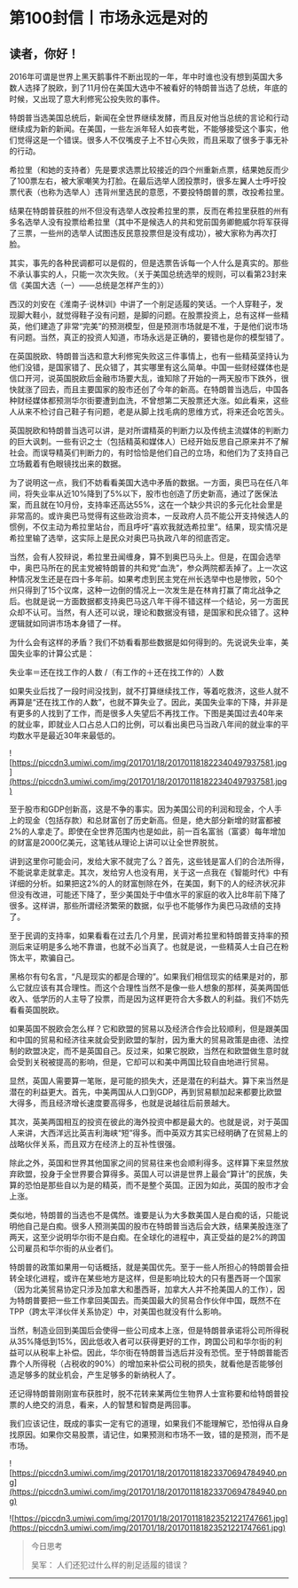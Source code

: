 # 第100封信丨市场永远是对的

## 读者，你好！

2016年可谓是世界上黑天鹅事件不断出现的一年，年中时谁也没有想到英国大多数人选择了脱欧，到了11月份在美国大选中不被看好的特朗普当选了总统，年底的时候，又出现了意大利修宪公投失败的事件。

特朗普当选美国总统后，新闻在全世界继续发酵，而且反对他当总统的言论和行动继续成为新的新闻。在美国，一些左派年轻人如丧考妣，不能够接受这个事实，他们觉得这是一个错误。很多人不仅嘴皮子上不甘心失败，而且采取了很多于事无补的行动。

希拉里（和她的支持者）先是要求选票比较接近的四个州重新点票，结果她反而少了100票左右，被大家嘲笑为打脸。在最后选举人团投票时，很多左翼人士呼吁投票代表（也称为选举人）违背州里选民的意愿，不要投特朗普的票，改投希拉里。

结果在特朗普获胜的州不但没有选举人改投希拉里的票，反而在希拉里获胜的州有多名选举人没有投票给希拉里（其中不是候选人的共和党前国务卿鲍威尔将军获得了三票，一些州的选举人试图违反民意投票但是没有成功），被大家称为再次打脸。

其实，事先的各种民调都可以是假的，但是选票告诉每一个人什么是真实的。那些不承认事实的人，只能一次次失败。（关于美国总统选举的规则，可以看第23封来信《美国大选（一）——总统是怎样产生的》）

西汉的刘安在《淮南子·说林训》中讲了一个削足适履的笑话。一个人穿鞋子，发现脚大鞋小，就觉得鞋子没有问题，是脚的问题。在股票投资上，总有这样一些精英，他们建造了非常“完美”的预测模型，但是预测市场就是不准，于是他们说市场有问题。当然，真正的投资人知道，市场永远是正确的，要错也是你的模型错了。

在英国脱欧、特朗普当选和意大利修宪失败这三件事情上，也有一些精英坚持认为他们没错，是国家错了、民众错了，其实哪里有这么简单。中国一些财经媒体也是信口开河，说英国脱欧后金融市场要大乱，谁知除了开始的一两天股市下跌外，很快就涨了回去，而且主要国家的股市还创了今年的新高。在特朗普当选后，中国各种财经媒体都预测华尔街要遭到血洗，不曾想第二天股票还大涨。如此看来，这些人从来不检讨自己鞋子有问题，老是从脚上找毛病的思维方式，将来还会吃苦头。

英国脱欧和特朗普当选可以讲，是对所谓精英的判断力以及传统主流媒体的判断力的巨大讽刺。一些有识之士（包括精英和媒体人）已经开始反思自己原来并不了解社会。而误导精英们判断力的，有时恰恰是他们自己的立场，和他们为了支持自己立场戴着有色眼镜找出来的数据。

为了说明这一点，我们不妨看看美国大选中矛盾的数据。一方面，奥巴马在任八年间，将失业率从近10%降到了5%以下，股市也创造了历史新高，通过了医保法案，而且就在10月份，支持率还高达55%，这在一个缺少共识的多元化社会里是非常高的。或许奥巴马觉得有这些政治资本，一反政府人员不能公开支持候选人的惯例，不仅主动为希拉里站台，而且呼吁“喜欢我就选希拉里”。结果，现实情况是希拉里输了选举，这实际上是民众对奥巴马执政八年的彻底否定。

当然，会有人狡辩说，希拉里丑闻缠身，算不到奥巴马头上。但是，在国会选举中，奥巴马所在的民主党被特朗普的共和党“血洗”，参众两院都丢掉了。上一次这种情况发生还是在四十多年前。如果考虑到民主党在州长选举中也是惨败，50个州只得到了15个议席，这种一边倒的情况上一次发生是在林肯打赢了南北战争之后。也就是说一方面数据都支持奥巴马这八年干得不错这样一个结论，另一方面民众却不认可。当然，有人还可以说，理论和数据没有错，是国家和民众错了。这种逻辑就如同讲市场本身错了一样。

为什么会有这样的矛盾？我们不妨看看那些数据是如何得到的。先说说失业率，美国失业率的计算公式是：

失业率＝还在找工作的人数 /（有工作的＋还在找工作的）人数

如果失业后找了一段时间没找到，就不打算继续找工作，等着吃救济，这些人就不再算是“还在找工作的人数”，也就不算失业了。因此，美国失业率的下降，并非是有更多的人找到了工作，而是很多人失望后不再找工作。下图是美国过去40年来的就业率，即就业人口占总人口的比例，可以看出奥巴马当政八年间的就业率的平均数水平是最近30年来最低的。

![https://piccdn3.umiwi.com/img/201701/18/201701181822340497937581.jpg](https://piccdn3.umiwi.com/img/201701/18/201701181822340497937581.jpg)

至于股市和GDP创新高，这是不争的事实。因为美国公司的利润和现金，个人手上的现金（包括存款）和总财富创了历史新高。但是，绝大部分新增的财富都被2%的人拿走了。即使在全世界范围内也是如此，前一百名富翁（富婆）每年增加的财富是2000亿美元，这笔钱从理论上讲可以让全世界脱贫。

讲到这里你可能会问，发给大家不就完了么？首先，这些钱是富人们的合法所得，不能说拿走就拿走。其次，发给穷人也没有用，关于这一点我在《智能时代》中有详细的分析。如果把这2%的人的财富刨除在外，在美国，剩下的人的经济状况非但没有改进，可能还下降了，至少美国处于中值水平的家庭的收入比8年前下降了很多。这样讲，那些所谓经济繁荣的数据，似乎也不能够作为奥巴马政绩的支持了。

至于民调的支持率，如果看看在过去几个月里，民调对希拉里和特朗普支持率的预测后来证明是多么地不靠谱，也就不必当真了。也就是说，一些精英人士自己在粉饰太平，欺骗自己。

黑格尔有句名言，“凡是现实的都是合理的”。如果我们相信现实的结果是对的，那么它就应该有其合理性。而这个合理性当然不是像一些人想象的那样，英美两国低收入、低学历的人主导了投票，而是因为这样更符合大多数人的利益。我们不妨先看看英国脱欧。

如果英国不脱欧会怎么样？它和欧盟的贸易以及经济合作会比较顺利，但是跟美国和中国的贸易和经济往来就会受到欧盟的掣肘，因为重大的贸易政策是由德、法控制的欧盟决定，而不是英国自己。反过来，如果它脱欧，当然在和欧盟做生意时就会受到关税被提高的影响，但是，它却可以和美中两国比较自由地进行贸易。

显然，英国人需要算一笔账，是可能的损失大，还是潜在的利益大。算下来当然是潜在的利益更大。首先，中美两国从人口到GDP，再到贸易额加起来都要比欧盟大得多，而且经济增长速度要高得多，也就是说越往后前景越大。

其次，英美两国相互的投资在彼此的海外投资中都是最大的。也就是说，对于英国人来讲，大西洋远比英吉利海峡“短”得多。而中英双方其实已经明确了在贸易上的战略伙伴关系，而且双方在经济上的互补性很强。

除此之外，英国和世界其他国家之间的贸易往来也会顺利得多。这样算下来显然放弃欧盟，投身于全世界要合算得多。英国人可以讲是世界上最会“算计”的民族，失算的恐怕是那些自以为是的精英，而不是整个英国。正因为如此，英国的股市才会上涨。

类似地，特朗普的当选也不是偶然。谁要是认为大多数美国人是白痴的话，只能说明他自己是白痴。很多人预测美国的股市在特朗普当选后会大跌，结果美股连涨了两天，这至少说明华尔街不是白痴。在全球化的进程中，真正受益的是2%的跨国公司雇员和华尔街的从业者们。

特朗普的政策如果用一句话概括，就是美国优先。至于一些人所担心的特朗普会扭转全球化进程，或许在某些地方是这样，但是影响比较大的只有墨西哥一个国家（因为北美贸易协定只涉及加拿大和墨西哥，加拿大人并不抢美国人的工作），因为特朗普要把一些工作拿回美国去。而美国最大的贸易合作伙伴中国，既然不在TPP（跨太平洋伙伴关系协定）中，对美国也就没有什么影响。

当然，制造业回到美国后会使得一些公司成本上涨，但是特朗普承诺将公司所得税从35%降低到15%，因此低收入者可以获得更好的工作，跨国公司和华尔街的利益可以从税率上补偿。因此，华尔街在特朗普当选后并没有恐慌。至于特朗普能否靠个人所得税（占税收的90%）的增加来补偿公司税的损失，就看他是否能够创造足够多的就业机会，产生足够多的新纳税人了。

还记得特朗普刚刚宣布获胜时，脱不花转来某两位生物界人士宣称要和给特朗普投票的人绝交的消息，看来，人的智慧和智商是两回事。

我们应该记住，既成的事实一定有它的道理，如果我们不能理解它，恐怕得从自身找原因。如果你交易股票，请记住，如果预测和市场不一致，错的是预测，而不是市场。

![https://piccdn3.umiwi.com/img/201701/18/201701181823370694784940.png](https://piccdn3.umiwi.com/img/201701/18/201701181823370694784940.png)

![https://piccdn3.umiwi.com/img/201701/18/201701181823521221747661.jpg](https://piccdn3.umiwi.com/img/201701/18/201701181823521221747661.jpg)

> 今日思考
> 
> 吴军： 人们还犯过什么样的削足适履的错误？

---

